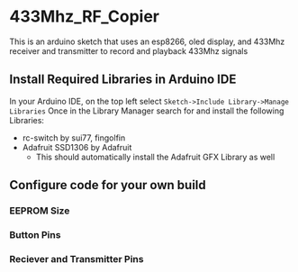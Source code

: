 # 433Mhz_RF_Copier
This is an arduino sketch that uses an esp8266, oled display, and 433Mhz receiver and transmitter to record and playback 433Mhz signals

## Install Required Libraries in Arduino IDE
In your Arduino IDE, on the top left select `Sketch->Include Library->Manage Libraries`
Once in the Library Manager search for and install the following Libraries:
- rc-switch by sui77, fingolfin
- Adafruit SSD1306 by Adafruit
  - This should automatically install the Adafruit GFX Library as well


## Configure code for your own build

### EEPROM Size

### Button Pins

### Reciever and Transmitter Pins
